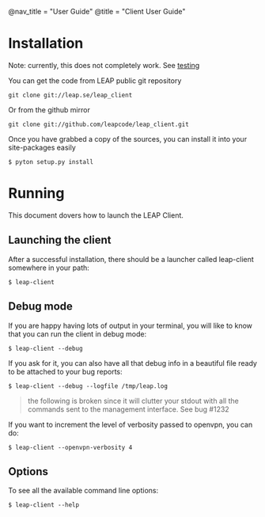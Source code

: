 @nav_title = "User Guide"
@title = "Client User Guide"

Installation
==================

Note: currently, this does not completely work. See [testing](testing)

You can get the code from LEAP public git repository

    git clone git://leap.se/leap_client

Or from the github mirror

    git clone git://github.com/leapcode/leap_client.git

Once you have grabbed a copy of the sources, you can install it into your site-packages easily

    $ pyton setup.py install


Running
==================

This document dovers how to launch the LEAP Client.

Launching the client
--------------------

After a successful installation, there should be a launcher called leap-client somewhere in your path:

    $ leap-client

Debug mode
----------

If you are happy having lots of output in your terminal, you will like to know that you can run the client in debug mode:

    $ leap-client --debug

If you ask for it, you can also have all that debug info in a beautiful file ready to be attached to your bug reports:

    $ leap-client --debug --logfile /tmp/leap.log

> the following is broken since it will clutter your stdout with all the commands sent to the management interface. See bug #1232

If you want to increment the level of verbosity passed to openvpn, you can do:

    $ leap-client --openvpn-verbosity 4

Options
------------

To see all the available command line options:

    $ leap-client --help